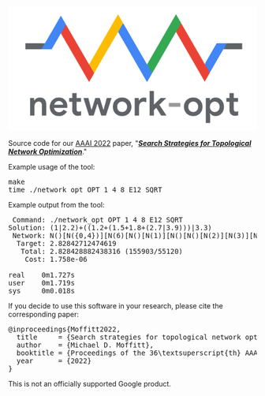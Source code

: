 <p align="center">
<img src="img/network-opt.png">
</p>

Source code for our [AAAI 2022](https://aaai-2022.virtualchair.net/poster_aaai21) paper, "[***Search Strategies for Topological Network Optimization***](https://www.aaai.org/AAAI22Papers/AAAI-21.MoffittM.pdf)."

Example usage of the tool:

<pre>
make
time ./network_opt OPT 1 4 8 E12 SQRT
</pre>

Example output from the tool:
<pre>
 Command: ./network_opt OPT 1 4 8 E12 SQRT
Solution: (1|2.2)+((1.2+(1.5+1.8+(2.7|3.9)))|3.3)
 Network: N()[N({0,4})][N(6)[N()[N(1)][N()[N()[N(2)][N(3)][N({5,7})]]]]]
  Target: 2.82842712474619
   Total: 2.828428882438316 (155903/55120)
    Cost: 1.758e-06

real    0m1.727s
user    0m1.719s
sys     0m0.018s
</pre>

If you decide to use this software in your research, please cite the corresponding paper:

<pre>
@inproceedings{Moffitt2022,
  title     = {Search strategies for topological network optimization},
  author    = {Michael D. Moffitt},
  booktitle = {Proceedings of the 36\textsuperscript{th} AAAI Conference on Artificial Intelligence},
  year      = {2022}
}
</pre>

This is not an officially supported Google product.
